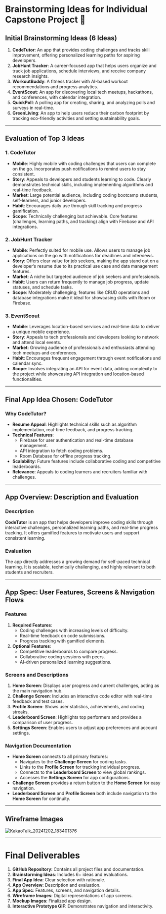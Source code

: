 # Brainstorming Ideas for Individual Capstone Project 🚀

## Initial Brainstorming Ideas (6 Ideas)
1. **CodeTutor**: An app that provides coding challenges and tracks skill improvement, offering personalized learning paths for aspiring developers.
2. **JobHunt Tracker**: A career-focused app that helps users organize and track job applications, schedule interviews, and receive company research insights.
3. **WorkoutBuddy**: A fitness tracker with AI-based workout recommendations and progress analytics.
4. **EventScout**: An app for discovering local tech meetups, hackathons, and conferences, with calendar integration.
5. **QuickPoll**: A polling app for creating, sharing, and analyzing polls and surveys in real-time.
6. **GreenLiving**: An app to help users reduce their carbon footprint by tracking eco-friendly activities and setting sustainability goals.

---

## Evaluation of Top 3 Ideas

### 1. **CodeTutor**
- **Mobile**: Highly mobile with coding challenges that users can complete on the go. Incorporates push notifications to remind users to stay consistent.
- **Story**: Appeals to developers and students learning to code. Clearly demonstrates technical skills, including implementing algorithms and real-time feedback.
- **Market**: Large potential audience, including coding bootcamp students, self-learners, and junior developers.
- **Habit**: Encourages daily use through skill tracking and progress gamification.
- **Scope**: Technically challenging but achievable. Core features (challenges, learning paths, and tracking) align with Firebase and API integrations.

### 2. **JobHunt Tracker**
- **Mobile**: Perfectly suited for mobile use. Allows users to manage job applications on the go with notifications for deadlines and interviews.
- **Story**: Offers clear value for job seekers, making the app stand out on a developer’s resume due to its practical use case and data management features.
- **Market**: A niche but targeted audience of job seekers and professionals.
- **Habit**: Users can return frequently to manage job progress, update statuses, and schedule tasks.
- **Scope**: Moderately challenging; features like CRUD operations and database integrations make it ideal for showcasing skills with Room or Firebase.

### 3. **EventScout**
- **Mobile**: Leverages location-based services and real-time data to deliver a unique mobile experience.
- **Story**: Appeals to tech professionals and developers looking to network and attend local events.
- **Market**: Growing audience of professionals and enthusiasts attending tech meetups and conferences.
- **Habit**: Encourages frequent engagement through event notifications and calendar sync.
- **Scope**: Involves integrating an API for event data, adding complexity to the project while showcasing API integration and location-based functionalities.

---

## Final App Idea Chosen: **CodeTutor**

### Why CodeTutor?
- **Resume Appeal**: Highlights technical skills such as algorithm implementation, real-time feedback, and progress tracking.
- **Technical Features**:
  - Firebase for user authentication and real-time database management.
  - API integration to fetch coding problems.
  - Room Database for offline progress tracking.
- **Scalability**: Future features include collaborative coding and competitive leaderboards.
- **Relevance**: Appeals to coding learners and recruiters familiar with challenges.

---

## App Overview: Description and Evaluation

### Description
**CodeTutor** is an app that helps developers improve coding skills through interactive challenges, personalized learning paths, and real-time progress tracking. It offers gamified features to motivate users and support consistent learning.

### Evaluation
The app directly addresses a growing demand for self-paced technical learning. It is scalable, technically challenging, and highly relevant to both students and recruiters.

---

## App Spec: User Features, Screens & Navigation Flows

### Features
1. **Required Features**:
   - Coding challenges with increasing levels of difficulty.
   - Real-time feedback on code submissions.
   - Progress tracking with gamified elements.
2. **Optional Features**:
   - Competitive leaderboards to compare progress.
   - Collaborative coding sessions with peers.
   - AI-driven personalized learning suggestions.

### Screens and Descriptions
1. **Home Screen**: Displays user progress and current challenges, acting as the main navigation hub.
2. **Challenge Screen**: Includes an interactive code editor with real-time feedback and test cases.
3. **Profile Screen**: Shows user statistics, achievements, and coding streaks.
4. **Leaderboard Screen**: Highlights top performers and provides a comparison of user progress.
5. **Settings Screen**: Enables users to adjust app preferences and account settings.

### Navigation Documentation
- **Home Screen** connects to all primary features:
  - Navigates to the **Challenge Screen** for coding tasks.
  - Links to the **Profile Screen** for tracking individual progress.
  - Connects to the **Leaderboard Screen** to view global rankings.
  - Accesses the **Settings Screen** for app configurations.
- **Challenge Screen** provides a return button to the **Home Screen** for easy navigation.
- **Leaderboard Screen** and **Profile Screen** both include navigation to the **Home Screen** for continuity.

---

## Wireframe Images

![KakaoTalk_20241202_183401376](https://github.com/user-attachments/assets/22af5e59-8410-401f-8284-cc2278618e2a)



---


# Final Deliverables
1. **GitHub Repository**: Contains all project files and documentation.
2. **Brainstorming Ideas**: Includes 6+ ideas and evaluations.
3. **Final App Idea**: Clear selection with rationale.
4. **App Overview**: Description and evaluation.
5. **App Spec**: Features, screens, and navigation details.
6. **Wireframe Images**: Digital representations of app screens.
7. **Mockup Images**: Finalized app design.
8. **Interactive Prototype GIF**: Demonstrates navigation and interactivity.
